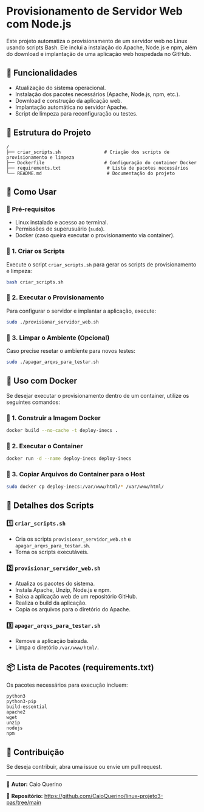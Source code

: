 # Provisionamento de Servidor Web com Node.js

Este projeto automatiza o provisionamento de um servidor web no Linux usando scripts Bash. Ele inclui a instalação do Apache, Node.js e npm, além do download e implantação de uma aplicação web hospedada no GitHub.

## 📌 Funcionalidades
- Atualização do sistema operacional.
- Instalação dos pacotes necessários (Apache, Node.js, npm, etc.).
- Download e construção da aplicação web.
- Implantação automática no servidor Apache.
- Script de limpeza para reconfiguração ou testes.

## 📂 Estrutura do Projeto
```
/
├── criar_scripts.sh                # Criação dos scripts de provisionamento e limpeza
├── Dockerfile                      # Configuração do container Docker
├── requirements.txt                 # Lista de pacotes necessários
└── README.md                        # Documentação do projeto
```

## 🚀 Como Usar

### 📌 Pré-requisitos
- Linux instalado e acesso ao terminal.
- Permissões de superusuário (`sudo`).
- Docker (caso queira executar o provisionamento via container).

### 🔹 1. Criar os Scripts
Execute o script `criar_scripts.sh` para gerar os scripts de provisionamento e limpeza:
```bash
bash criar_scripts.sh
```

### 🔹 2. Executar o Provisionamento
Para configurar o servidor e implantar a aplicação, execute:
```bash
sudo ./provisionar_servidor_web.sh
```

### 🔹 3. Limpar o Ambiente (Opcional)
Caso precise resetar o ambiente para novos testes:
```bash
sudo ./apagar_arqvs_para_testar.sh
```

## 🐳 Uso com Docker
Se desejar executar o provisionamento dentro de um container, utilize os seguintes comandos:

### 🔹 1. Construir a Imagem Docker
```bash
docker build --no-cache -t deploy-inecs .
```

### 🔹 2. Executar o Container
```bash
docker run -d --name deploy-inecs deploy-inecs
```

### 🔹 3. Copiar Arquivos do Container para o Host
```bash
sudo docker cp deploy-inecs:/var/www/html/* /var/www/html/
```

## 📜 Detalhes dos Scripts

### 1️⃣ `criar_scripts.sh`
- Cria os scripts `provisionar_servidor_web.sh` e `apagar_arqvs_para_testar.sh`.
- Torna os scripts executáveis.

### 2️⃣ `provisionar_servidor_web.sh`
- Atualiza os pacotes do sistema.
- Instala Apache, Unzip, Node.js e npm.
- Baixa a aplicação web de um repositório GitHub.
- Realiza o build da aplicação.
- Copia os arquivos para o diretório do Apache.

### 3️⃣ `apagar_arqvs_para_testar.sh`
- Remove a aplicação baixada.
- Limpa o diretório `/var/www/html/`.

## 📦 Lista de Pacotes (requirements.txt)
Os pacotes necessários para execução incluem:
```text
python3
python3-pip
build-essential
apache2
wget
unzip
nodejs
npm
```

## 🤝 Contribuição
Se deseja contribuir, abra uma issue ou envie um pull request.

---
📌 **Autor:** Caio Querino

📌 **Repositório:** https://github.com/CaioQuerino/linux-projeto3-pas/tree/main


